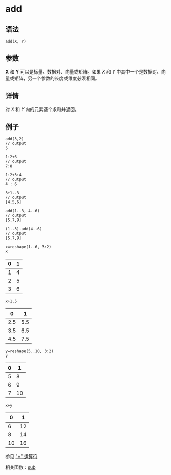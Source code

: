 # add

## 语法

`add(X, Y)`

## 参数

**X** 和 **Y** 可以是标量、数据对、向量或矩阵。如果 *X* 和 *Y*
中其中一个是数据对、向量或矩阵，另一个参数的长度或维度必须相同。

## 详情

对 *X* 和 *Y* 内的元素逐个求和并返回。

## 例子

```
add(3,2)
// output
5

1:2+6
// output
7:8

1:2+3:4
// output
4 : 6

3+1..3
// output
[4,5,6]

add(1..3, 4..6)
// output
[5,7,9]

(1..3).add(4..6)
// output
[5,7,9]

x=reshape(1..6, 3:2)
x
```

| 0 | 1 |
| --- | --- |
| 1 | 4 |
| 2 | 5 |
| 3 | 6 |

```
x+1.5
```

| 0 | 1 |
| --- | --- |
| 2.5 | 5.5 |
| 3.5 | 6.5 |
| 4.5 | 7.5 |

```
y=reshape(5..10, 3:2)
y
```

| 0 | 1 |
| --- | --- |
| 5 | 8 |
| 6 | 9 |
| 7 | 10 |

```
x+y
```

| 0 | 1 |
| --- | --- |
| 6 | 12 |
| 8 | 14 |
| 10 | 16 |

参见 ["+" 运算符](../../progr/operators/add.md)

相关函数：[sub](../s/sub.md)

